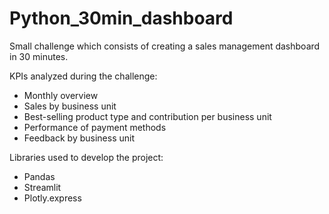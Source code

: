 # Python_30min_dashboard

Small challenge which consists of creating a sales management dashboard in 30 minutes. 

KPIs analyzed during the challenge:

- Monthly overview
- Sales by business unit
- Best-selling product type and contribution per business unit
- Performance of payment methods
- Feedback by business unit

Libraries used to develop the project:

- Pandas
- Streamlit
- Plotly.express
